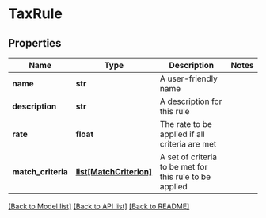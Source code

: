 # TaxRule


## Properties
Name | Type | Description | Notes
------------ | ------------- | ------------- | -------------
**name** | **str** | A user-friendly name | 
**description** | **str** | A description for this rule | 
**rate** | **float** | The rate to be applied if all criteria are met | 
**match_criteria** | [**list[MatchCriterion]**](MatchCriterion.md) | A set of criteria to be met for this rule to be applied | 

[[Back to Model list]](../README.md#documentation-for-models) [[Back to API list]](../README.md#documentation-for-api-endpoints) [[Back to README]](../README.md)


